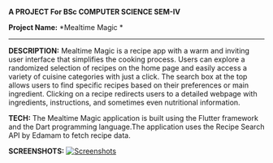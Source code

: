 **A PROJECT For BSc COMPUTER SCIENCE SEM-IV**

**Project Name:** *Mealtime Magic *


------------



**DESCRIPTION:**
 Mealtime Magic is a recipe app with a warm and inviting user interface that simplifies the cooking process. Users can explore a randomized selection of recipes on the home page and easily access a variety of cuisine categories with just a click. The search box at the top allows users to find specific recipes based on their preferences or main ingredient. Clicking on a recipe redirects users to a detailed webpage with ingredients, instructions, and sometimes even nutritional information.

**TECH:** 
The Mealtime Magic application is built using the Flutter framework and the Dart programming language.The application uses the Recipe Search API by Edamam to fetch recipe data. 


**SCREENSHOTS:** 
[![Screenshots](https://cdn.discordapp.com/attachments/492588947839516672/1075804901566857237/as.png "Screenshots")](http://https://cdn.discordapp.com/attachments/492588947839516672/1075804901566857237/as.png "Screenshots")


